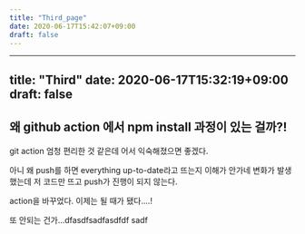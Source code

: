```yaml
---
title: "Third_page"
date: 2020-06-17T15:42:07+09:00
draft: false
---
```


---
title: "Third"
date: 2020-06-17T15:32:19+09:00
draft: false
---

## 왜 github action 에서 npm install 과정이 있는 걸까?!
git action 엄청 편리한 것 같은데 어서 익숙해졌으면 좋겠다. 

아니 왜 push를 하면 everything up-to-date라고 뜨는지 이해가 안가네
변화가 발생했는데 저 코드만 뜨고 push가 진행이 되지 않는다.

action을 바꾸었다. 이제는 될 때가 됐다....!

또 안되는 건가...dfasdfsadfasdfdf sadf